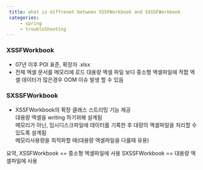 ```yaml
---
 title: what is diffrenet between XSSFWorkbook and SXSSFWorkbook
 categories: 
     - spring
     - troubleShooting 
---
```



### XSSFWorkbook
- 07년 이후 POI 표준, 확장자 .xlsx
- 전체 엑셀 문서를 메모리에 로드 대용량 엑셀 파일 보다 중소형 엑셀파일에 적합
엑셀 데이터가 많은경우 OOM 이슈 발생 할 수 있음

### SXSSFWorkbook
- XSSFWorkbook의 확장 클래스
스트리밍 기능 제공 <br>
대용량 엑셀을 writing 하기위해 설계됨 <br>
메모리가 아닌, 임시디스크파일에 데이터를 기록한 후 대량의 엑셀파일을 처리할 수 있도록 설계됨<br>
메모리사용량을 최적화할 때(대용량 엑셀파일을 다룰때 유용)<br>


요약, XSSFWorkbook == 중소형 엑셀파일에 사용
SXSSFWorkbook == 대용량 엑셀파일에 사용


